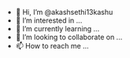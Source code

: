 - 👋 Hi, I’m @akashsethi13kashu
- 👀 I’m interested in ...
- 🌱 I’m currently learning ...
- 💞️ I’m looking to collaborate on ...
- 📫 How to reach me ...

<!---
akashsethi13kashu/akashsethi13kashu is a ✨ special ✨ repository because its `README.md` (this file) appears on your GitHub profile.
You can click the Preview link to take a look at your changes.
--->
